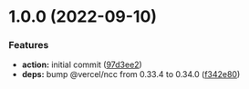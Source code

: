 # 1.0.0 (2022-09-10)


### Features

* **action:** initial commit ([97d3ee2](https://github.com/sws2apps/render-deployment/commit/97d3ee232cdc3d54d4b3e1770ada1381428a0a14))
* **deps:** bump @vercel/ncc from 0.33.4 to 0.34.0 ([f342e80](https://github.com/sws2apps/render-deployment/commit/f342e802b295d713f70e59e1683a155170d024e4))
